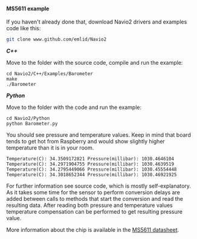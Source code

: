 #### MS5611 example

If you haven't already done that, download Navio2 drivers and examples code like this:

```bash
git clone www.github.com/emlid/Navio2
```

***C++***

Move to the folder with the source code, compile and run the example:

```
cd Navio2/C++/Examples/Barometer
make
./Barometer
```

***Python***

Move to the folder with the code and run the example:

```
cd Navio2/Python
python Barometer.py
```

You should see pressure and temperature values. Keep in mind that board tends to get hot from Raspberry and would show slightly higher temperature than it is in your room.

```
Temperature(C): 34.3509172821 Pressure(millibar): 1030.4646104
Temperature(C): 34.2971904755 Pressure(millibar): 1030.4639519
Temperature(C): 34.2795449066 Pressure(millibar): 1030.45554448
Temperature(C): 34.3018652344 Pressure(millibar): 1030.46921925
```


For further information see source code, which is mostly self-explanatory. As it takes some time for the sensor to perform conversion delays are added between calls to methods that start the conversion and read the resulting data. After reading both pressure and temperature values temperature compensation can be performed to get resulting pressure value.  

More information about the chip is available in the [MS5611 datasheet](http://www.meas-spec.com/downloads/MS5611-01BA03.pdf).
